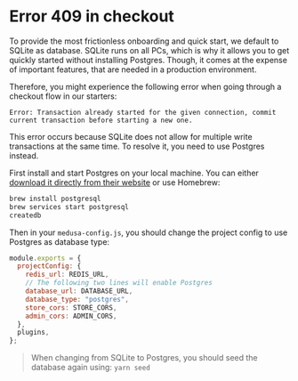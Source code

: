# Error 409 in checkout

To provide the most frictionless onboarding and quick start, we default to SQLite as database. SQLite runs on all PCs, which is why it allows you to get quickly started without installing Postgres. Though, it comes at the expense of important features, that are needed in a production environment. 

Therefore, you might experience the following error when going through a checkout flow in our starters:
```
Error: Transaction already started for the given connection, commit current transaction before starting a new one.
```

This error occurs because SQLite does not allow for multiple write transactions at the same time. To resolve it, you need to use Postgres instead.

First install and start Postgres on your local machine. You can either [download it directly from their website](https://www.postgresql.org/download/) or use Homebrew:
```bash
brew install postgresql
brew services start postgresql
createdb
```

Then in your `medusa-config.js`, you should change the project config to use Postgres as database type:
```jsx
module.exports = {
  projectConfig: {
    redis_url: REDIS_URL,
    // The following two lines will enable Postgres
    database_url: DATABASE_URL,
    database_type: "postgres",
    store_cors: STORE_CORS,
    admin_cors: ADMIN_CORS,
  },
  plugins,
};
```
> When changing from SQLite to Postgres, you should seed the database again using: `yarn seed`

